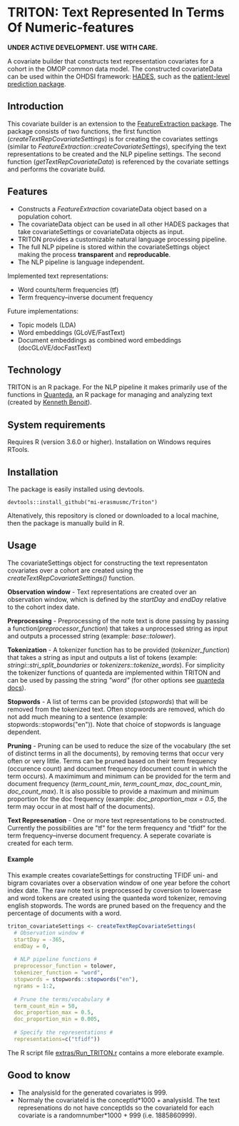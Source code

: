 # TRITON: Text Represented In Terms Of Numeric-features

**UNDER ACTIVE DEVELOPMENT. USE WITH CARE.**

A covariate builder that constructs text representation covariates for a cohort in the OMOP common data model. The constructed covariateData can be used within the OHDSI framework: [HADES](https://ohdsi.github.io/Hades/), such as the [patient-level prediction package](https://github.com/OHDSI/PatientLevelPrediction).

## Introduction
This covariate builder is an extension to the [FeatureExtraction package](https://github.com/OHDSI/PatientLevelPrediction). The package consists of two functions, the first function (*createTextRepCovariateSettings*) is for creating the covariates settings (similar to *FeatureExtraction::createCovariateSettings*), specifying the text representations to be created and the NLP pipeline settings. The second function (*getTextRepCovariateData*) is referenced by the covariate settings and performs the covariate build.

## Features
- Constructs a *FeatureExtraction* covariateData object based on a population cohort.
- The covariateData object can be used in all other HADES packages that take covariateSettings or covariateData objects as input.
- TRITON provides a customizable natural language processing pipeline.
- The full NLP pipeline is stored within the covariateSettings object making the process **transparent** and **reproducable**.
- The NLP pipeline is language independent.

Implemented text representations:
- Word counts/term frequencies (tf)
- Term frequency–inverse document frequency 

Future implementations:
- Topic models (LDA)
- Word embeddings (GLoVE/FastText)
- Document embeddings as combined word embeddings (docGLoVE/docFastText)

## Technology
TRITON is an R package. For the NLP pipeline it makes primarily use of the functions in [Quanteda](https://github.com/quanteda/quanteda/), an R package for managing and analyzing text (created by [Kenneth Benoit](https://kenbenoit.net/)).

## System requirements
Requires R (version 3.6.0 or higher). Installation on Windows requires RTools.

## Installation
The package is easily installed using devtools.
````
devtools::install_github("mi-erasmusmc/Triton")
````
Altenatively, this repository is cloned or downloaded to a local machine, then the package is manually build in R.

## Usage
The covariateSettings object for constructing the text representaton covariates over a cohort are created using the *createTextRepCovariateSettings()* function.

**Observation window** - Text representations are created over an observation window, which is defined by the *startDay* and *endDay* relative to the cohort index date.

**Preprocessing** - Preprocessing of the note text is done passing by passing a function(*preprocessor_function*) that takes a unprocessed string as input and outputs a processed string (example: *base::tolower*).

**Tokenization** - A tokenizer function has to be provided (*tokenizer_function*) that takes a string as input and outputs a list of tokens (example: *stringi::stri_split_boundaries* or *tokenizers::tokenize_words*). For simplicity the tokenizer functions of quanteda are implemented within TRITON and can be used by passing the string *"word"* (for other options see [quanteda docs](https://quanteda.io/reference/tokens.html)).

**Stopwords** - A list of terms can be provided (*stopwords*) that will be removed from the tokenized text. Often stopwords are removed, which do not add much meaning to a sentence (example: stopwords::stopwords("en")). Note that choice of stopwords is language dependent.

**Pruning** - Pruning can be used to reduce the size of the vocabulary (the set of distinct terms in all the documents), by removing terms that occur very often or very little. Terms can be pruned based on their term frequency (occurence count) and document frequency (document count in which the term occurs). A maximimum and minimum can be provided for the term and document frequency (*term_count_min*, *term_count_max*, *doc_count_min*, *doc_count_max*). It is also possible to provide a maximum and minimum proportion for the doc frequency (example: *doc_proportion_max = 0.5*, the term may occur in at most half of the documents).

**Text Represenation** - One or more text representations to be constructed. Currently the possibilities are "tf" for the term frequency and "tfidf" for the term frequency–inverse document frequency. A seperate covariate is created for each term.

#### Example
This example creates covariateSettings for constructing TFIDF uni- and bigram covariates over a observation window of one year before the cohort index date. The raw note text is preprocessed by coversion to lowercase and word tokens are created using the quanteda word tokenizer, removing english stopwords. The words are pruned based on the frequency and the percentage of documents with a word.
```r
triton_covariateSettings <- createTextRepCovariateSettings(
  # Observation window #
  startDay = -365,
  endDay = 0,
  
  # NLP pipeline functions #
  preprocessor_function = tolower,
  tokenizer_function = "word",
  stopwords = stopwords::stopwords("en"),
  ngrams = 1:2,
  
  # Prune the terms/vocabulary #
  term_count_min = 50,
  doc_proportion_max = 0.5,
  doc_proportion_min = 0.005,
  
  # Specify the representations #
  representations=c("tfidf"))
```

The R script file [extras/Run_TRITON.r](https://github.com/mi-erasmusmc/Triton/blob/master/extras/Run_TRITON.R) contains a more eleborate example.

## Good to know
- The analysisId for the generated covariates is 999.
- Normaly the covariateId is the conceptId\*1000 + analysisId. The text represenations do not have conceptIds so the covariateId for each covariate is a randomnumber\*1000 + 999 (i.e. 1885860999).


